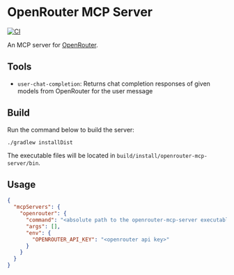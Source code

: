 # OpenRouter MCP Server

[![CI](https://github.com/yasanglass/openrouter-mcp-server/actions/workflows/ci.yml/badge.svg)](https://github.com/yasanglass/openrouter-mcp-server/actions/workflows/ci.yml)

An MCP server for [OpenRouter](https://openrouter.ai).

## Tools

- `user-chat-completion`: Returns chat completion responses of given models from OpenRouter for the user message

## Build

Run the command below to build the server:

```shell
./gradlew installDist
```

The executable files will be located in `build/install/openrouter-mcp-server/bin`.

## Usage

```json
{
  "mcpServers": {
    "openrouter": {
      "command": "<absolute path to the openrouter-mcp-server executable>",
      "args": [],
      "env": {
        "OPENROUTER_API_KEY": "<openrouter api key>"
      }
    }
  }
}
```